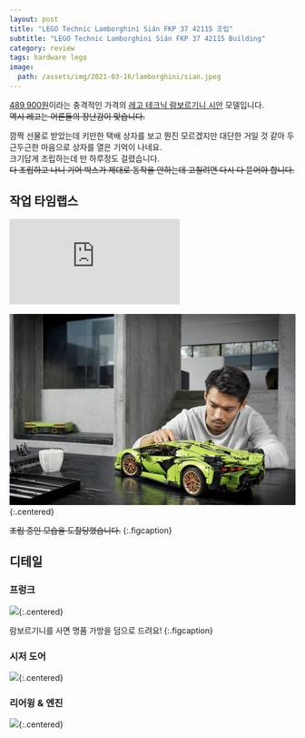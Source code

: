```yaml
---
layout: post
title: "LEGO Technic Lamborghini Sián FKP 37 42115 조립"
subtitle: "LEGO Technic Lamborghini Sián FKP 37 42115 Building"
category: review
tags: hardware lego
image:
  path: /assets/img/2021-03-16/lamborghini/sian.jpeg
---
```


[489,900원]이라는 충격적인 가격의 [레고 테크닉 람보르기니 시안] 모델입니다.<br>
~~역시 레고는 어른들의 장난감이 맞습니다.~~

<!--more-->

깜짝 선물로 받았는데 키만한 택배 상자를 보고 뭔진 모르겠지만 대단한 거일 것 같아 두근두근한 마음으로 상자를 열은 기억이 나네요.<br>
크기답게 조립하는데 만 하루정도 걸렸습니다.<br>
~~다 조립하고 나니 기어 박스가 제대로 동작을 안하는데 고칠려면 다시 다 뜯어야 합니다.~~

## 작업 타임랩스

<div class="iframe-container">
    <iframe src="https://www.youtube.com/embed/VTDB4tn3VYA" frameborder="0" allow="accelerometer; autoplay; clipboard-write; encrypted-media; gyroscope; picture-in-picture" allowfullscreen></iframe>
</div>

![](/assets/img/2021-03-16/lamborghini/model.png){:.centered}

~~조립 중인 모습을 도촬당했습니다.~~
{:.figcaption}

## 디테일

### 프렁크

![](/assets/img/2021-03-16/lamborghini/frunk.gif){:.centered}

람보르기니를 사면 명품 가방을 덤으로 드려요!
{:.figcaption}

### 시저 도어

![](/assets/img/2021-03-16/lamborghini/scissor_doors.gif){:.centered}

### 리어윙 & 엔진

![](/assets/img/2021-03-16/lamborghini/back.gif){:.centered}

<!-- Links -->
[489,900원]: https://www.lego.com/ko-kr/product/lamborghini-sian-fkp-37-42115
[레고 테크닉 람보르기니 시안]: https://www.lego.com/ko-kr/campaigns/lamborghini-sian

